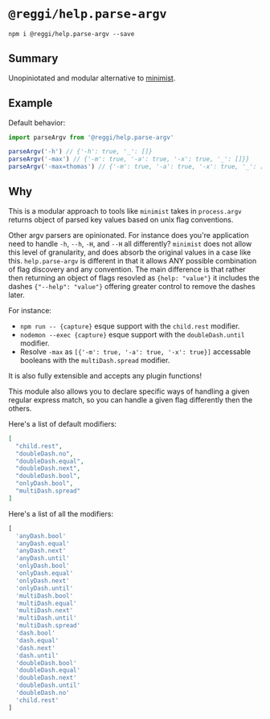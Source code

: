 # `@reggi/help.parse-argv`

```
npm i @reggi/help.parse-argv --save
```

## Summary

Unopiniotated and modular alternative to [minimist](https://github.com/substack/minimist).

## Example

Default behavior: 

```js
import parseArgv from '@reggi/help.parse-argv'

parseArgv('-h') // {'-h': true, '_': []}
parseArgv('-max') // {'-m': true, '-a': true, '-x': true, '_': []}}
parseArgv('-max=thomas') // {'-m': true, '-a': true, '-x': true, '_': []}}
```

## Why

This is a modular approach to tools like `minimist` takes in `process.argv` returns object of parsed key values based on unix flag conventions.

Other argv parsers are opinionated. For instance does you're application need to handle `-h`, `--h`, `-H`, and `--H` all differently? `minimist` does not allow this level of granularity, and does absorb the original values in a case like this. `help.parse-argv` is different in that it allows ANY possible combination of flag discovery and any convention. The main difference is that rather then returning an object of flags resovled as `{help: "value"}` it includes the dashes `{"--help": "value"}` offering greater control to remove the dashes later.

For instance:

* `npm run -- {capture}` esque support with the `child.rest` modifier.
* `nodemon --exec {capture}` esque support with the `doubleDash.until` modifier.
* Resolve `-max` as `[{'-m': true, '-a': true, '-x': true}]` accessable booleans with the `multiDash.spread` modifier.

It is also fully extensible and accepts any plugin functions!

This module also allows you to declare specific ways of handling a given regular express match, so you can handle a given flag differently then the others.

Here's a list of default modifiers:

```json
[
  "child.rest",
  "doubleDash.no",
  "doubleDash.equal",
  "doubleDash.next",
  "doubleDash.bool",
  "onlyDash.bool",
  "multiDash.spread"
]
```

Here's a list of all the modifiers:

```js
[
  'anyDash.bool'
  'anyDash.equal'
  'anyDash.next'
  'anyDash.until'
  'onlyDash.bool'
  'onlyDash.equal'
  'onlyDash.next'
  'onlyDash.until'
  'multiDash.bool'
  'multiDash.equal'
  'multiDash.next'
  'multiDash.until'
  'multiDash.spread'
  'dash.bool'
  'dash.equal'
  'dash.next'
  'dash.until'
  'doubleDash.bool'
  'doubleDash.equal'
  'doubleDash.next'
  'doubleDash.until'
  'doubleDash.no'
  'child.rest'
]
```
